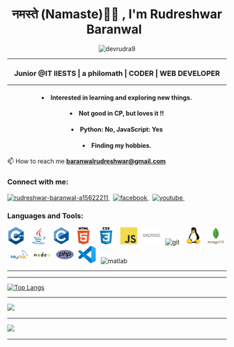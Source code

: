 <h1 align="center">नमस्ते (Namaste)🙏🏻 , I'm Rudreshwar Baranwal &nbsp;</h1>
<p align="center"><img src="https://komarev.com/ghpvc/?username=devrudra9&label=Github%20Hits%20Stats&color=7842f5&style=flat" alt="devrudra9" /> </p>
<hr>
<h3 align="center">Junior @IT IIESTS | a philomath | CODER | WEB DEVELOPER</h3>

<hr>

<h4 align="center"><li>Interested in learning and exploring new things.</h4>
<h4 align="center"><li>Not good in CP, but loves it !!</h4>
<h4 align="center"><li>Python: No, JavaScript: Yes</h4>
<h4 align="center"><li>Finding my hobbies.</h4>



📫 How to reach me **baranwalrudreshwar@gmail.com**

<h3 align="left">Connect with me:</h3>
<p align="left">
<a href="https://linkedin.com/in/rudreshwar-baranwal-a15622211" target="blank">
    <img align="center" src="https://img.icons8.com/fluency/2x/linkedin.png" alt="rudreshwar-baranwal-a15622211" height="40" width="40" />
</a> &nbsp;
<a href="https://twitter.com/Rudrr_a" target="blank">
    <img align="center" src="https://png.pngtree.com/png-vector/20221018/ourmid/pngtree-twitter-social-media-round-icon-png-image_6315985.png" alt="facebook" height="40" width="40" />
</a> &nbsp;
<a href="https://www.youtube.com/channel/UCxJtEaHxV4DNA4ZSiFrexOg" target="blank">
    <img align="center" src="https://clipart-library.com/images/dc4LABqni.png" alt="youtube" height="40" width="40" />
</a> &nbsp;
</p>

<h3 align="left">Languages and Tools:</h3>
<p align="left"> 
<img src="https://raw.githubusercontent.com/devicons/devicon/master/icons/cplusplus/cplusplus-original.svg" alt="cplusplus" width="40" height="40"/> &nbsp;
<img src="https://raw.githubusercontent.com/devicons/devicon/master/icons/java/java-original.svg" alt="java" width="40" height="40"/> &nbsp;
<img src="https://raw.githubusercontent.com/devicons/devicon/master/icons/c/c-original.svg" alt="c" width="40" height="40"/> &nbsp;
<img src="https://raw.githubusercontent.com/devicons/devicon/master/icons/html5/html5-original-wordmark.svg" alt="html5" width="40" height="40"/> &nbsp;
<img src="https://raw.githubusercontent.com/devicons/devicon/master/icons/css3/css3-original-wordmark.svg" alt="css3" width="40" height="40"/> &nbsp; 
<img src="https://raw.githubusercontent.com/devicons/devicon/master/icons/javascript/javascript-original.svg" alt="javascript" width="40" height="40"/> &nbsp;
<img src="https://raw.githubusercontent.com/devicons/devicon/master/icons/express/express-original-wordmark.svg" alt="express" width="40" height="40"/> &nbsp;
<img src="https://www.vectorlogo.zone/logos/git-scm/git-scm-icon.svg" alt="git" width="40" height="40"/> &nbsp;
<img src="https://raw.githubusercontent.com/devicons/devicon/master/icons/linux/linux-original.svg" alt="linux" width="40" height="40"/> &nbsp;
<img src="https://raw.githubusercontent.com/devicons/devicon/master/icons/mongodb/mongodb-original-wordmark.svg" alt="mongodb" width="40" height="40"/> &nbsp;
<img src="https://raw.githubusercontent.com/devicons/devicon/master/icons/mysql/mysql-original-wordmark.svg" alt="mysql" width="40" height="40"/> &nbsp;
<img src="https://raw.githubusercontent.com/devicons/devicon/master/icons/nodejs/nodejs-original-wordmark.svg" alt="nodejs" width="40" height="40"/> &nbsp;
<img src="https://raw.githubusercontent.com/devicons/devicon/master/icons/php/php-original.svg" alt="php" width="40" height="40"/> &nbsp;
<img src="https://raw.githubusercontent.com/github/explore/80688e429a7d4ef2fca1e82350fe8e3517d3494d/topics/visual-studio-code/visual-studio-code.png" alt="react" width="40" height="40"/> &nbsp;
<img src="https://upload.wikimedia.org/wikipedia/commons/thumb/2/21/Matlab_Logo.png/667px-Matlab_Logo.png" alt="matlab" width="40" height="40"/> </p> 
<hr> 
<hr>

[![Top Langs](https://github-readme-stats.vercel.app/api/top-langs/?username=devrudra9&layout=donut&theme=dark)](https://github.com/devrudra9/github-readme-stats)
<hr>

<picture>
    <source media="(prefers-color-scheme: dark)" srcset="https://streak-stats.demolab.com?user=devrudra9&theme=dark" />
    <img src="https://streak-stats.demolab.com?user=devrudra9&theme=default" />
</picture>

<hr>
<picture>
<source
  srcset="https://github-readme-stats.vercel.app/api?username=devrudra9&show_icons=true&theme=dark"
  media="(prefers-color-scheme: dark)"
/>
<source
  srcset="https://github-readme-stats.vercel.app/api?username=devrudra9&show_icons=true"
  media="(prefers-color-scheme: light), (prefers-color-scheme: no-preference)"
/>
<img src="https://github-readme-stats.vercel.app/api?username=devrudra9&show_icons=true" />
</picture>

<hr>
